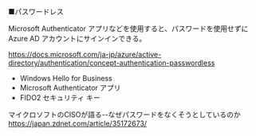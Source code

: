 ■パスワードレス

Microsoft Authenticator アプリなどを使用すると、パスワードを使用せずに Azure AD アカウントにサインインできる。

https://docs.microsoft.com/ja-jp/azure/active-directory/authentication/concept-authentication-passwordless

- Windows Hello for Business
- Microsoft Authenticator アプリ
- FIDO2 セキュリティ キー

マイクロソフトのCISOが語る--なぜパスワードをなくそうとしているのか
https://japan.zdnet.com/article/35172673/
